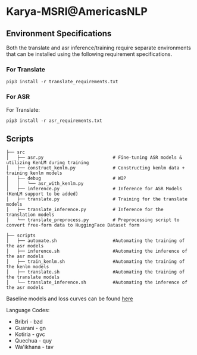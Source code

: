 # Karya-MSRI@AmericasNLP

## Environment Specifications 

Both the translate and asr inference/training require separate environments that can be installed using the following requirement specifications. 

### For Translate 
```
pip3 install -r translate_requirements.txt
```

### For ASR
For Translate: 
```
pip3 install -r asr_requirements.txt
```

## Scripts 

```
├── src
│   ├── asr.py                          # Fine-tuning ASR models & utilizing KenLM during training 
│   ├── construct_kenlm.py              # Constructing kenlm data + training kenlm models 
│   ├── debug                           # WIP
│   │   └── asr_with_kenlm.py
│   ├── inference.py                    # Inference for ASR Models (KenLM support to be added) 
│   ├── translate.py                    # Training for the translate models 
│   ├── translate_inference.py          # Inference for the translation models 
│   └── translate_preprocess.py         # Preprocessing script to convert free-form data to HuggingFace Dataset form

├── scripts
│   ├── automate.sh                     #Automating the training of the asr models 
│   ├── inference.sh                    #Automating the inference of the asr models
│   ├── train_kenlm.sh                  #Automating the training of the kenlm models
│   ├── translate.sh                    #Automating the training of the translate models
│   └── translate_inference.sh          #Automating the inference of the asr models

```


Baseline models and loss curves can be found [here](https://drive.google.com/drive/folders/1I9s1kGzggu-UKvOjmE_kdK6GYl1Iy6Qi?usp=sharing)

Language Codes:

- Bribri - bzd
- Guarani - gn
- Kotiria - gvc
- Quechua - quy
- Wa'ikhana - tav
